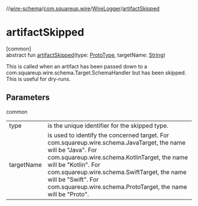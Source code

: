 //[wire-schema](../../../index.md)/[com.squareup.wire](../index.md)/[WireLogger](index.md)/[artifactSkipped](artifact-skipped.md)

# artifactSkipped

[common]\
abstract fun [artifactSkipped](artifact-skipped.md)(type: [ProtoType](../../com.squareup.wire.schema/-proto-type/index.md), targetName: [String](https://kotlinlang.org/api/latest/jvm/stdlib/kotlin/-string/index.html))

This is called when an artifact has been passed down to a com.squareup.wire.schema.Target.SchemaHandler but has been skipped. This is useful for dry-runs.

## Parameters

common

| | |
|---|---|
| type | is the unique identifier for the skipped type. |
| targetName | is used to identify the concerned target. For com.squareup.wire.schema.JavaTarget, the name will be "Java". For com.squareup.wire.schema.KotlinTarget, the name will be "Kotlin". For com.squareup.wire.schema.SwiftTarget, the name will be "Swift". For com.squareup.wire.schema.ProtoTarget, the name will be "Proto". |
